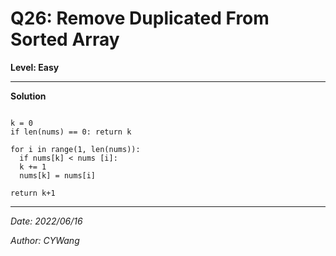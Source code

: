 # Q26: Remove Duplicated From Sorted Array

**Level: Easy**

---

**Solution**

```Python3

k = 0
if len(nums) == 0: return k

for i in range(1, len(nums)):
  if nums[k] < nums [i]:
  k += 1
  nums[k] = nums[i]

return k+1
```
---

*Date: 2022/06/16*

*Author: CYWang*
